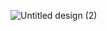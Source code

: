 ![Untitled design (2)](https://user-images.githubusercontent.com/101975568/195060192-9e4b1f29-5202-4451-ada0-2ee4b43ce37f.png)
